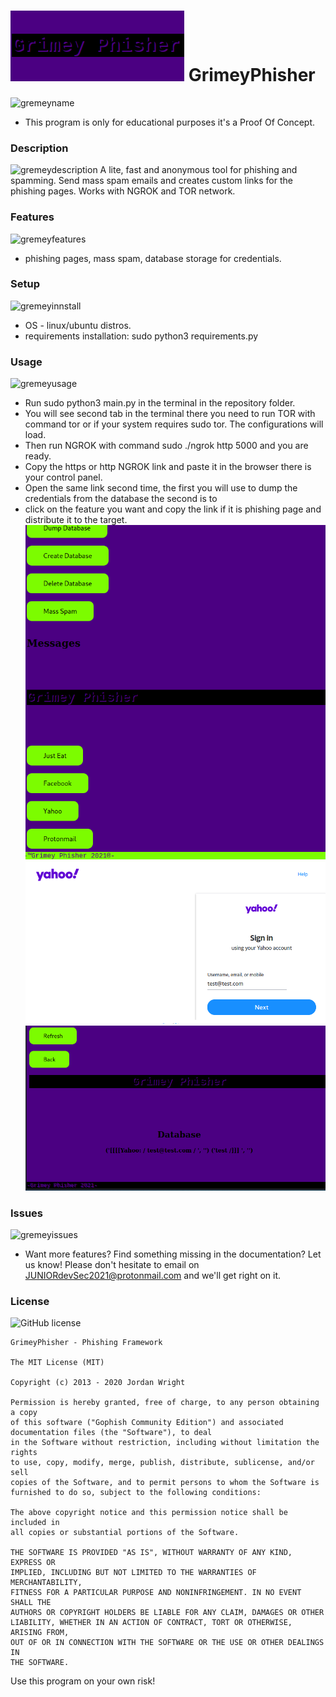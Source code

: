 ![grimeyphisher](logo.png)
GrimeyPhisher
=============
 ![gremeyname](https://img.shields.io/badge/Grimey-Phisher-blueviolet)


* This program is only for educational purposes it's a Proof Of Concept.
### Description
![gremeydescription](https://img.shields.io/badge/descrip-tion-green)
A lite, fast and anonymous tool for phishing and spamming. 
Send mass spam emails and creates custom links for the phishing pages.
Works with NGROK and TOR network.
 ### Features
 ![gremeyfeatures](https://img.shields.io/badge/feat-ures-blue)
* phishing pages, mass spam, database storage for credentials.
### Setup
![gremeyinnstall](https://img.shields.io/badge/requirements-setup-brightgreen)
* OS - linux/ubuntu distros.
* requirements installation: sudo python3 requirements.py

### Usage
![gremeyusage](https://img.shields.io/badge/usa-ge-green)
* Run sudo python3 main.py in the terminal in the repository folder.
* You will see second tab in the terminal there you need to run TOR with command tor or if your system requires sudo tor.
The configurations will load. 
* Then run NGROK with command sudo ./ngrok http 5000 and you are ready.
* Copy the https or http NGROK link and paste it in the browser there is your control panel.
* Open the same link second time, the first you will use to dump the credentials from the database the second is to
* click on the feature you want and copy the link if it is phishing page and distribute it to the target.
![grimey](1.png)
![grimey2](2.png)
![grimey3](3.png)

### Issues
![gremeyissues](https://img.shields.io/badge/issues-contact-blueviolet)
* Want more features? Find something missing in the documentation? Let us know! Please don't hesitate to email on JUNIORdevSec2021@protonmail.com and we'll get right on it.

### License
![GitHub license](https://img.shields.io/github/license/juniordevsec2021/GrimeyPhisher?style=for-the-badge)
```
GrimeyPhisher - Phishing Framework

The MIT License (MIT)

Copyright (c) 2013 - 2020 Jordan Wright

Permission is hereby granted, free of charge, to any person obtaining a copy
of this software ("Gophish Community Edition") and associated documentation files (the "Software"), to deal
in the Software without restriction, including without limitation the rights
to use, copy, modify, merge, publish, distribute, sublicense, and/or sell
copies of the Software, and to permit persons to whom the Software is
furnished to do so, subject to the following conditions:

The above copyright notice and this permission notice shall be included in
all copies or substantial portions of the Software.

THE SOFTWARE IS PROVIDED "AS IS", WITHOUT WARRANTY OF ANY KIND, EXPRESS OR
IMPLIED, INCLUDING BUT NOT LIMITED TO THE WARRANTIES OF MERCHANTABILITY,
FITNESS FOR A PARTICULAR PURPOSE AND NONINFRINGEMENT. IN NO EVENT SHALL THE
AUTHORS OR COPYRIGHT HOLDERS BE LIABLE FOR ANY CLAIM, DAMAGES OR OTHER
LIABILITY, WHETHER IN AN ACTION OF CONTRACT, TORT OR OTHERWISE, ARISING FROM,
OUT OF OR IN CONNECTION WITH THE SOFTWARE OR THE USE OR OTHER DEALINGS IN
THE SOFTWARE.
```

Use this program on your own risk!

